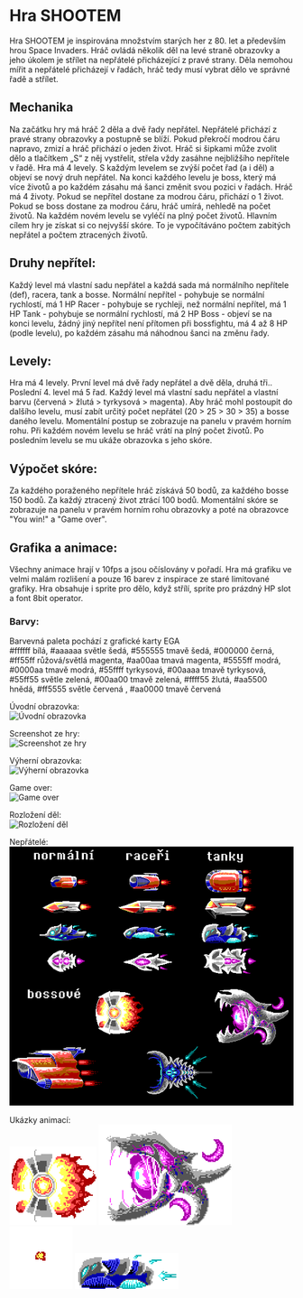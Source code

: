 # Hra SHOOTEM
Hra SHOOTEM je inspirována množstvím starých her z 80. let a především hrou Space Invaders. Hráč ovládá několik děl na levé straně obrazovky a jeho úkolem je střílet na nepřátelé přicházející z pravé strany. Děla nemohou mířit a nepřátelé přicházejí v řadách, hráč tedy musí vybrat dělo ve správné řadě a střílet.

## Mechanika
Na začátku hry má hráč 2 děla a dvě řady nepřátel. Nepřátelé přichází z pravé strany obrazovky a postupně se blíží. Pokud překročí modrou čáru napravo, zmizí a hráč přichází o jeden život.  Hráč si šipkami může zvolit dělo a tlačítkem „S“ z něj vystřelit, střela vždy zasáhne nejbližšího nepřítele v řadě.
Hra má 4 levely. S každým levelem se zvýší počet řad (a i děl) a objeví se nový druh nepřátel. Na konci každého levelu je boss, který má více životů a po každém zásahu má šanci změnit svou pozici v řadách.
Hráč má 4 životy. Pokud se nepřítel dostane za modrou čáru, přichází o 1 život. Pokud se boss dostane za modrou čáru, hráč umírá, nehledě na počet životů. Na každém novém levelu se vyléčí na plný počet životů.
Hlavním cílem hry je získat si co nejvyšší skóre. To je vypočítáváno počtem zabitých nepřátel a počtem ztracených životů.

## Druhy nepřítel:
Každý level má vlastní sadu nepřátel a každá sada má normálního nepřítele (def), racera, tank a bosse.
Normální nepřítel - pohybuje se normální rychlostí, má 1 HP
Racer - pohybuje se rychleji, než normální nepřítel, má 1 HP
Tank - pohybuje se normální rychlostí, má 2 HP
Boss - objeví se na konci levelu, žádný jiný nepřítel není přítomen při bossfightu, má 4 až 8 HP (podle levelu), po každém zásahu má náhodnou šanci na změnu řady.

## Levely:
Hra má 4 levely. První level má dvě řady nepřátel a dvě děla, druhá tři.. Poslední 4. level má 5 řad. Každý level má vlastní sadu nepřátel a vlastní barvu (červená > žlutá > tyrkysová > magenta).  Aby hráč mohl postoupit do dalšího levelu, musí zabít určitý počet nepřátel (20 > 25 > 30 > 35) a bosse daného levelu. Momentální postup se zobrazuje na panelu v pravém horním rohu.  Při každém novém levelu se hráč vrátí na plný počet životů. Po posledním levelu se mu ukáže obrazovka s jeho skóre.

## Výpočet skóre:
Za každého poraženého nepřítele hráč získává 50 bodů, za každého bosse 150 bodů. Za každý ztracený život ztrácí 100 bodů. Momentální skóre se zobrazuje na panelu v pravém horním rohu obrazovky a poté na obrazovce "You win!" a "Game over".

## Grafika a animace:
Všechny animace hrají v 10fps a jsou očíslovány v pořadí. Hra má grafiku ve velmi malám rozlišení a pouze 16 barev z inspirace ze staré limitované grafiky. Hra obsahuje i sprite pro dělo, když střílí, sprite pro prázdný HP slot a font 8bit operator.
### Barvy:
Barvevná paleta pochází z grafické karty EGA  
#ffffff bílá, #aaaaaa světle šedá, #555555 tmavě šedá, #000000 černá, #ff55ff růžová/světlá magenta, #aa00aa tmavá magenta, #5555ff modrá, #0000aa tmavě modrá, #55ffff tyrkysová, #00aaaa tmavě tyrkysová, #55ff55 světle zelená, #00aa00 tmavě zelená, #ffff55 žlutá, #aa5500 hnědá, #ff5555 světle červená , #aa0000 tmavě červená

Úvodní obrazovka:  
![Úvodní obrazovka](https://github.com/pslib-cz/2020l4web-app-mockup-JohanneVanatku/blob/master/uk%C3%A1zky/TitleScreenMenuEXA.png)

Screenshot ze hry:  
![Screenshot ze hry](https://github.com/pslib-cz/2020l4web-app-mockup-JohanneVanatku/blob/master/uk%C3%A1zky/screen.png)

Výherní obrazovka:  
![Výherní obrazovka](https://github.com/pslib-cz/2020l4web-app-mockup-JohanneVanatku/blob/master/uk%C3%A1zky/ScoreScreenEXA.png)

Game over:  
![Game over](https://github.com/pslib-cz/2020l4web-app-mockup-JohanneVanatku/blob/master/uk%C3%A1zky/game%20overEXA.png)

Rozložení děl:  
![Rozložení děl](https://github.com/pslib-cz/2020l4web-app-mockup-JohanneVanatku/blob/master/uk%C3%A1zky/cannons.png)

Nepřátelé:  
![Nepřátelé](https://github.com/pslib-cz/2020l4web-app-mockup-JohanneVanatku/blob/master/uk%C3%A1zky/nep%C5%99%C3%A1tel%C3%A9.png)


Ukázky animací:  
![Boss 1](https://github.com/pslib-cz/2020l4web-app-mockup-JohanneVanatku/blob/master/uk%C3%A1zky/boss1ANIM.gif)
![Boss 2](https://github.com/pslib-cz/2020l4web-app-mockup-JohanneVanatku/blob/master/uk%C3%A1zky/boss2ANIM.gif)
![exploze](https://github.com/pslib-cz/2020l4web-app-mockup-JohanneVanatku/blob/master/uk%C3%A1zky/exploANIM.gif)
![nepřítel](https://github.com/pslib-cz/2020l4web-app-mockup-JohanneVanatku/blob/master/uk%C3%A1zky/enemyANIM.gif)
